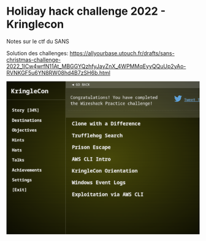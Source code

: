 # Holiday hack challenge 2022 - Kringlecon 

Notes sur le ctf du SANS

Solution des challenges: https://allyourbase.utouch.fr/drafts/sans-christmas-challenge-2022_1lCw4wrfN11At_MBGGYQzhfyJayZnX_4WPMMqEyyQQuUp2yAo-RVNKGF5u6YN8RW08hd4B7zSH6b.html

![](./solves.png)
